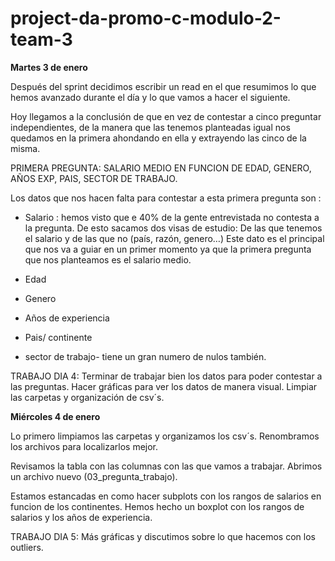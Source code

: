# project-da-promo-c-modulo-2-team-3

**Martes 3 de enero**

Después del sprint decidimos escribir un read en el que resumimos lo que hemos avanzado durante el día y lo que vamos a hacer el siguiente.

Hoy llegamos a la conclusión de que en vez de contestar a cinco preguntar independientes, de la manera que las tenemos planteadas igual nos quedamos en la primera ahondando en ella y extrayendo las cinco de la misma.

PRIMERA PREGUNTA:
SALARIO MEDIO EN FUNCION DE EDAD, GENERO, AÑOS EXP, PAIS, SECTOR DE TRABAJO.

Los datos que nos hacen falta para contestar a esta primera pregunta son :

- Salario : hemos visto que e 40% de la gente entrevistada no contesta a la pregunta. De esto sacamos dos visas de estudio:
              De las que tenemos el salario y de las que no (país, razón, genero…)
            Este dato es el principal que nos va a guiar en un primer momento ya que la primera pregunta que nos planteamos es el salario medio.

- Edad
- Genero
- Años de experiencia
- Pais/ continente
- sector de trabajo- tiene un gran numero de nulos también.

TRABAJO DIA 4:
Terminar de trabajar bien los datos para poder contestar a las preguntas.
Hacer gráficas para ver los datos de manera visual.
Limpiar las carpetas y organización de csv´s.


**Miércoles 4 de enero**

Lo primero limpiamos las carpetas y organizamos los csv´s. Renombramos los archivos para localizarlos mejor.

Revisamos la tabla con las columnas con las que vamos a trabajar.
Abrimos un archivo nuevo (03_pregunta_trabajo).

Estamos estancadas en como hacer subplots con los rangos de salarios en funcion de los continentes.
Hemos hecho un boxplot con los rangos de salarios y los años de experiencia.

TRABAJO DIA 5:
Más gráficas y discutimos sobre lo que hacemos con los outliers.
